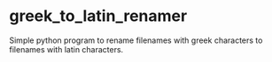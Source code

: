 # greek_to_latin_renamer
Simple python program to rename filenames with greek characters to filenames with latin characters.
